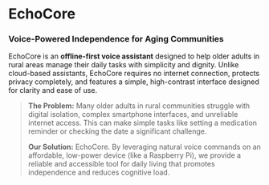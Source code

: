 # EchoCore

### Voice-Powered Independence for Aging Communities

EchoCore is an **offline-first voice assistant** designed to help older adults in rural areas manage their daily tasks with simplicity and dignity. Unlike cloud-based assistants, EchoCore requires no internet connection, protects privacy completely, and features a simple, high-contrast interface designed for clarity and ease of use.

> **The Problem:** Many older adults in rural communities struggle with digital isolation, complex smartphone interfaces, and unreliable internet access. This can make simple tasks like setting a medication reminder or checking the date a significant challenge.
>
> **Our Solution:** EchoCore. By leveraging natural voice commands on an affordable, low-power device (like a Raspberry Pi), we provide a reliable and accessible tool for daily living that promotes independence and reduces cognitive load.